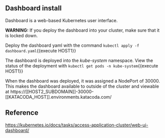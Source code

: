 ## Dashboard install

Dashboard is a web-based Kubernetes user interface.

**WARNING:** If you deploy the dashboard into your cluster, make sure that it is locked down.

Deploy the dashboard yaml with the command `kubectl apply -f dashboard.yaml`{{execute HOST1}}

The dashboard is deployed into the _kube-system_ namespace. View the status of the deployment with `kubectl get pods -n kube-system`{{execute HOST1}}

When the dashboard was deployed, it was assigned a NodePort of 30000. This makes the dashboard available to outside of the cluster and viewable at https://[[HOST2_SUBDOMAIN]]-30000-[[KATACODA_HOST]].environments.katacoda.com/

## Reference

https://kubernetes.io/docs/tasks/access-application-cluster/web-ui-dashboard/